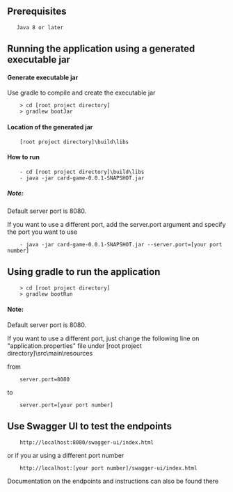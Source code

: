 ## Prerequisites
```
   Java 8 or later
```

## Running the application using a generated executable jar
#### Generate executable jar

Use gradle to compile and create the executable jar

```
    > cd [root project directory]
    > gradlew bootJar
```

#### Location of the generated jar
```
    [root project directory]\build\libs
```

#### How to run

```
    - cd [root project directory]\build\libs
    - java -jar card-game-0.0.1-SNAPSHOT.jar

```
##### Note:

Default server port is 8080.

If you want to use a different port, add the server.port argument and specify the port you want to use

```
    - java -jar card-game-0.0.1-SNAPSHOT.jar --server.port=[your port number]

```

## Using gradle to run the application 

```
    > cd [root project directory]
    > gradlew bootRun
```

#### Note:

Default server port is 8080.

If you want to use a different port, just change the following line on "application.properties" file under [root project directory]\src\main\resources

from

```
    server.port=8080  
```
to 
	 
```	 	
    server.port=[your port number]
```

## Use Swagger UI to test the endpoints

```
    http://localhost:8080/swagger-ui/index.html
```

or if you ar using a different port number

```
    http://localhost:[your port number]/swagger-ui/index.html
```

Documentation on the endpoints and instructions can also be found there
